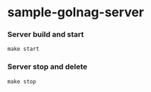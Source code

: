 # sample-golnag-server

### Server build and start

```
make start
```

### Server stop and delete

```
make stop
```
